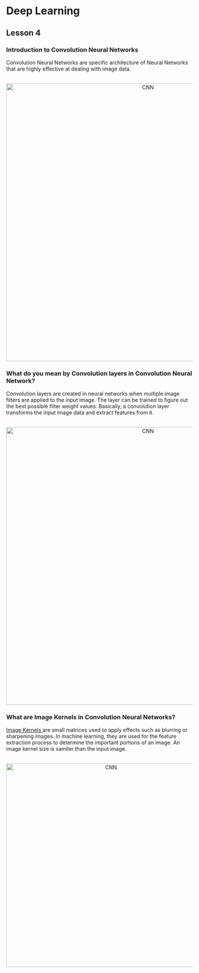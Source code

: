 # Deep Learning
## Lesson 4

<h3>Introduction to Convolution Neural Networks</h3>
Convolution Neural Networks are specific architecture of Neural Networks that are highly effective at dealing with image data.

<p align="center">
  <br>
  <img src="https://user-images.githubusercontent.com/45029614/161522174-e07a64ee-a8e0-40ac-b55f-138fed995faa.png" width="750" title="CNN">
</p>

<h3>What do you mean by Convolution layers in Convolution Neural Network?</h3>

Convolution layers are created in neural networks when multiple image filters are applied to the input image. The layer can be trained to figure out the best possible filter weight values. Basically, a convolution layer transforms the input image data and extract features from it.

<p align="center">
  <br>
  <img src="https://user-images.githubusercontent.com/45029614/161528989-22e82f95-5a49-4267-9d9c-fabc23b759a2.png" width="750" title="CNN">
</p>

<h3>What are Image Kernels in Convolution Neural Networks?</h3>

[Image Kernels ](https://setosa.io/ev/image-kernels/) are small matrices used to apply effects such as blurring or sharpening images. In machine learning, they are used for the feature extraction process to determine the important portions of an image. An image kernel size is samller than the input image.

<p align="center">
  <br>
  <img src="https://user-images.githubusercontent.com/45029614/161528554-92ebf242-985a-43dd-ae02-81eef2109bf7.png" width="550" title="CNN">
</p>




